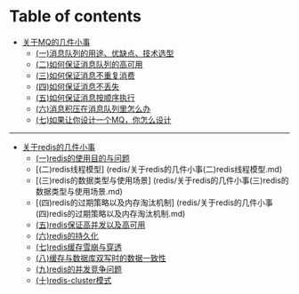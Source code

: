 # Table of contents

* [关于MQ的几件小事](MQ)
	* [(一)消息队列的用途、优缺点、技术选型](MQ/关于MQ的几件小事（一）消息队列的用途、优缺点、技术选型.md)
	* [(二)如何保证消息队列的高可用](MQ/关于MQ的几件小事（二）如何保证消息队列的高可用.md)
	* [(三)如何保证消息不重复消费](MQ/关于MQ的几件小事（三）如何保证消息不重复消费.md)
	* [(四)如何保证消息不丢失](MQ/关于MQ的几件小事（四）如何保证消息不丢失.md)
	* [(五)如何保证消息按顺序执行](MQ/关于MQ的几件小事（五）如何保证消息按顺序执行.md)
	* [(六)消息积压在消息队列里怎么办](MQ/关于MQ的几件小事（六）消息积压在消息队列里怎么办.md)
	* [(七)如果让你设计一个MQ，你怎么设计](MQ/关于MQ的几件小事（七）如果让你设计一个MQ，你怎么设计.md)
----------

* [关于redis的几件小事](redis)
	* [(一)redis的使用目的与问题](redis/关于redis的几件小事(一)redis的使用目的与问题.md)
	* [(二)redis线程模型] (redis/关于redis的几件小事(二)redis线程模型.md)
	* [(三)redis的数据类型与使用场景] (redis/关于redis的几件小事(三)redis的数据类型与使用场景.md)
	* [(四)redis的过期策略以及内存淘汰机制] (redis/关于redis的几件小事(四)redis的过期策略以及内存淘汰机制.md)
	* [(五)redis保证高并发以及高可用](redis/关于redis的几件小事(五)redis保证高并发以及高可用.md)
	* [(六)redis的持久化](redis/关于redis的几件小事(六)redis的持久化.md)
	* [(七)redis缓存雪崩与穿透](redis/关于redis的几件小事(七)redis缓存雪崩与穿透.md)
	* [(八)缓存与数据库双写时的数据一致性](redis/关于redis的几件小事(八)缓存与数据库双写时的数据一致性.md)
	* [(九)redis的并发竞争问题](redis/关于redis的几件小事(九)redis的并发竞争问题.md)
	* [(十)redis-cluster模式](redis/关于redis的几件小事(十)redis-cluster模式.md)



